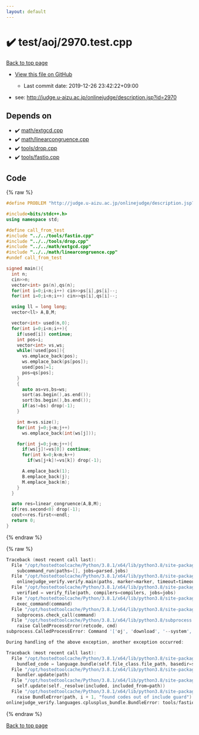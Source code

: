 ```yaml
---
layout: default
---
```


<!-- mathjax config similar to math.stackexchange -->
<script type="text/javascript" async
  src="https://cdnjs.cloudflare.com/ajax/libs/mathjax/2.7.5/MathJax.js?config=TeX-MML-AM_CHTML">
</script>
<script type="text/x-mathjax-config">
  MathJax.Hub.Config({
    TeX: { equationNumbers: { autoNumber: "AMS" }},
    tex2jax: {
      inlineMath: [ ['$','$'] ],
      processEscapes: true
    },
    "HTML-CSS": { matchFontHeight: false },
    displayAlign: "left",
    displayIndent: "2em"
  });
</script>

<script type="text/javascript" src="https://cdnjs.cloudflare.com/ajax/libs/jquery/3.4.1/jquery.min.js"></script>
<script src="https://cdn.jsdelivr.net/npm/jquery-balloon-js@1.1.2/jquery.balloon.min.js" integrity="sha256-ZEYs9VrgAeNuPvs15E39OsyOJaIkXEEt10fzxJ20+2I=" crossorigin="anonymous"></script>
<script type="text/javascript" src="../../../assets/js/copy-button.js"></script>
<link rel="stylesheet" href="../../../assets/css/copy-button.css" />


# :heavy_check_mark: test/aoj/2970.test.cpp

<a href="../../../index.html">Back to top page</a>

* <a href="{{ site.github.repository_url }}/blob/master/test/aoj/2970.test.cpp">View this file on GitHub</a>
    - Last commit date: 2019-12-26 23:42:22+09:00


* see: <a href="http://judge.u-aizu.ac.jp/onlinejudge/description.jsp?id=2970">http://judge.u-aizu.ac.jp/onlinejudge/description.jsp?id=2970</a>


## Depends on

* :heavy_check_mark: <a href="../../../library/math/extgcd.cpp.html">math/extgcd.cpp</a>
* :heavy_check_mark: <a href="../../../library/math/linearcongruence.cpp.html">math/linearcongruence.cpp</a>
* :heavy_check_mark: <a href="../../../library/tools/drop.cpp.html">tools/drop.cpp</a>
* :heavy_check_mark: <a href="../../../library/tools/fastio.cpp.html">tools/fastio.cpp</a>


## Code

<a id="unbundled"></a>
{% raw %}
```cpp
#define PROBLEM "http://judge.u-aizu.ac.jp/onlinejudge/description.jsp?id=2970"

#include<bits/stdc++.h>
using namespace std;

#define call_from_test
#include "../../tools/fastio.cpp"
#include "../../tools/drop.cpp"
#include "../../math/extgcd.cpp"
#include "../../math/linearcongruence.cpp"
#undef call_from_test

signed main(){
  int n;
  cin>>n;
  vector<int> ps(n),qs(n);
  for(int i=0;i<n;i++) cin>>ps[i],ps[i]--;
  for(int i=0;i<n;i++) cin>>qs[i],qs[i]--;

  using ll = long long;
  vector<ll> A,B,M;

  vector<int> used(n,0);
  for(int i=0;i<n;i++){
    if(used[i]) continue;
    int pos=i;
    vector<int> vs,ws;
    while(!used[pos]){
      vs.emplace_back(pos);
      ws.emplace_back(ps[pos]);
      used[pos]=1;
      pos=qs[pos];
    }
    {
      auto as=vs,bs=ws;
      sort(as.begin(),as.end());
      sort(bs.begin(),bs.end());
      if(as!=bs) drop(-1);
    }

    int m=vs.size();
    for(int j=0;j<m;j++)
      ws.emplace_back(int(ws[j]));

    for(int j=0;j<m;j++){
      if(ws[j]!=vs[0]) continue;
      for(int k=0;k<m;k++)
        if(ws[j+k]!=vs[k]) drop(-1);

      A.emplace_back(1);
      B.emplace_back(j);
      M.emplace_back(m);
    }
  }

  auto res=linear_congruence(A,B,M);
  if(res.second<0) drop(-1);
  cout<<res.first<<endl;
  return 0;
}

```
{% endraw %}

<a id="bundled"></a>
{% raw %}
```cpp
Traceback (most recent call last):
  File "/opt/hostedtoolcache/Python/3.8.1/x64/lib/python3.8/site-packages/onlinejudge_verify/main.py", line 181, in main
    subcommand_run(paths=[], jobs=parsed.jobs)
  File "/opt/hostedtoolcache/Python/3.8.1/x64/lib/python3.8/site-packages/onlinejudge_verify/main.py", line 59, in subcommand_run
    onlinejudge_verify.verify.main(paths, marker=marker, timeout=timeout, jobs=jobs)
  File "/opt/hostedtoolcache/Python/3.8.1/x64/lib/python3.8/site-packages/onlinejudge_verify/verify.py", line 116, in main
    verified = verify_file(path, compilers=compilers, jobs=jobs)
  File "/opt/hostedtoolcache/Python/3.8.1/x64/lib/python3.8/site-packages/onlinejudge_verify/verify.py", line 70, in verify_file
    exec_command(command)
  File "/opt/hostedtoolcache/Python/3.8.1/x64/lib/python3.8/site-packages/onlinejudge_verify/verify.py", line 28, in exec_command
    subprocess.check_call(command)
  File "/opt/hostedtoolcache/Python/3.8.1/x64/lib/python3.8/subprocess.py", line 364, in check_call
    raise CalledProcessError(retcode, cmd)
subprocess.CalledProcessError: Command '['oj', 'download', '--system', '-d', '.verify-helper/cache/ad454c14bfdd77526dd7c6bc932b431e/test', 'https://yukicoder.me/problems/1948']' returned non-zero exit status 1.

During handling of the above exception, another exception occurred:

Traceback (most recent call last):
  File "/opt/hostedtoolcache/Python/3.8.1/x64/lib/python3.8/site-packages/onlinejudge_verify/docs.py", line 343, in write_contents
    bundled_code = language.bundle(self.file_class.file_path, basedir=self.cpp_source_path)
  File "/opt/hostedtoolcache/Python/3.8.1/x64/lib/python3.8/site-packages/onlinejudge_verify/languages/cplusplus.py", line 63, in bundle
    bundler.update(path)
  File "/opt/hostedtoolcache/Python/3.8.1/x64/lib/python3.8/site-packages/onlinejudge_verify/languages/cplusplus_bundle.py", line 182, in update
    self.update(self._resolve(included, included_from=path))
  File "/opt/hostedtoolcache/Python/3.8.1/x64/lib/python3.8/site-packages/onlinejudge_verify/languages/cplusplus_bundle.py", line 151, in update
    raise BundleError(path, i + 1, "found codes out of include guard")
onlinejudge_verify.languages.cplusplus_bundle.BundleError: tools/fastio.cpp: line 5: found codes out of include guard

```
{% endraw %}

<a href="../../../index.html">Back to top page</a>


